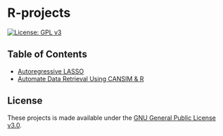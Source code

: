 # R-projects
[![License: GPL v3](https://img.shields.io/badge/License-GPLv3-blue.svg)](https://www.gnu.org/licenses/gpl-3.0)

## Table of Contents
- [Autoregressive LASSO]()
- [Automate Data Retrieval Using CANSIM & R]()

## License
These projects is made available under the [GNU General Public License v3.0](https://www.gnu.org/licenses/gpl-3.0.en.html).
